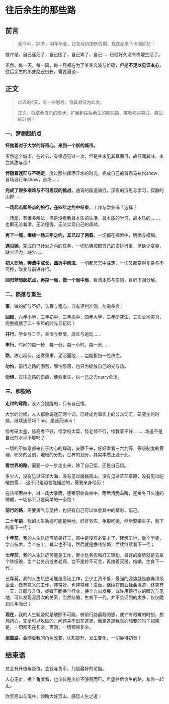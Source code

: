 # 往后余生的那些路

## 前言

> 我今年，24岁，明年毕业，正在经历国庆假期，现在纪录下点滴回忆！

或许是，自己迷茫了，自己困了，自己累了，自己......已经好久没有梳理生活了。

虽然，每一天，每一周，每一月都在为了某某奔波与忙碌，但是**不足以见证本心**，往后余生的那些路还很长，需要漫谈~



## 正文

> 过去的4天，有一些思考，将其凝结为此文。
>
> 正文，将结合自己的现状，扩展到往后余生的那些路，笑看那些哭过，笑过的时刻！

### 一、梦想起航点

**怀揣着对于大学的好奇心，来到一个新的城市。**

虽然这个城市，在过去，有缘遇见过一次，但是并未见其真面目，故只闻其味，未尝其甜与涩！

**伴随着迷茫与不确定**，度过那些挥洒汗水的时光，完成自己的首场马拉松show，首场自行车show，首场......

**完成了很多艰难与不可思议的挑战**，通宵的国道骑行，深夜的沉思与学习，寂静的山野......

**一场起点即终点的旅行，在四年之约中结束**，工作与学业吗？选择？

一场局，有很多解法，但是没看到最本质的生活，最本质的学习，最本质的......，也即无法看清，无法懂得，无法实现自己的超越。

**再下一城，继续一场三年之约，其已过了两载**，一切都在探索中，明确与模糊。

**遇见她**，完成自己计划之内的任务，一切仿佛按照自己的安排行事，但缺少变量，缺少活力，缺少......

**初入职场，奔波中成长，曲折中前进**，一切都冥冥中注定，一切又都变得复杂与不可控，改变与前进并行。

**回归梦想起航点，再探一局，做一个局中局**，看清本质与原则，且听下回分解。





### 二、陨落与重生

**事**，做的好与不好，认真与粗心，自有评判准则，勿需多言！

**回顾**，六年小学，三年初中，三年高中，四年大学，三年研究生，三次公司实习，完整概括了二十多年的时光与记忆！

**并行**，学业与工作，亲情与爱情，成长与运动......

**串行**，时间的每一秒，每一分，每一小时，每一天......

**路**，跌宕起伏，迷雾重重，泥沼遍地.......岂能抵挡一腔热血。

**勿怕**，前行之路的困苦，哪怕陨落，也只为绽放自己的光与热。

**勿惧**，过往之路的伤痕，便会重生，以一己之力carry全场。





### 三、那些路

**走过的弯路**，没人会提醒的，只有自己悟。

大学的时候，人人都会说迷茫两个词，已经成为事实上的公众词汇，研究生的时候，继续迷茫吗？no，是迷茫plus！

怪考研太差，怪高考不好，怪学校太菜，怪老师不行，怪教室不好，......难道不是自己的水平不够吗？

一切的不如意都来自于内心的躁动，安静下来，好好看看三六九等，等级制度的管理，职务的区别，地域的分割，世界的划分，其实本质正源于此。

**看世界的路**，需要一步一步走出来，除了自己悟，还是自己悟。

多少人，没有见过汪洋大海，没有见过巍巍高山，没有见过茫茫草原，没有见过皑皑白雪......这不只是语言能描述的，需要亲身经历！

在热带雨林中，淋一场大暴雨，感受原始森林中，雨后清脆鸟叫，迎接冬日久违的微暖，一切都不只是简单的一条路！

**前行的路**，需要勇气与坚持，也只有自己可以体会其中的精彩，悟己。

**二十年前**，我的人生轨迹可能是种地，好好务农，争取吃饱，然后娶婚生子，剩下的看下一代；

**十年前**，我的人生轨迹可能是打工，高中是没有必要上了，建筑工地，做个学徒，学点技术，当个技工，其实也不错，然后就是挣钱结婚，后续继续看下一代；

**七年前**，我的人生轨迹可能是工作，至少比务农和打工轻松，最好的姿势就是去拿个铁饭碗，当个公务员或者老师，岂不是妙不可言，再接着买房，结婚，生育下一代；

**三年前**，我的人生轨迹可能是高级工作，至少工资不低，最强的姿势就是直奔顶级企业，做有意义的工作，非常妙，也非常棒！进而，继续在商业社会混迹，终究有一天，升职与升值，或者干脆换个行业，换个方向发展，或许用跨行业的眼光与见地，可以发现深层次的关系，当然结婚，生育下一代，并不会迟到的太多，仅仅晚到几年而已；

**现在**，我的人生轨迹就是破除不可能，做前行路最靓的崽，或许有艰难的时刻，想想初心，完全可以攻破的，问题并不出在这里，而是这是我真心想要的吗？如果是，一切都不在复杂，否则，一切都将复杂。

**那些路**，会随着我的角色改变，认知提升，发生变化，一切静待初音！





## 结束语

总会有升值与贬值，金钱与货币，乃是最好的论据。

人心无价，换个角度看，也仅仅是出价不够高而已，希望往后余生的路，和你一起走。

欣赏高山与溪林，领略大好河山，感悟人生之道！




